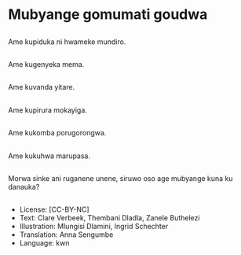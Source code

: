 # Mubyange gomumati goudwa

##
Ame kupiduka ni hwameke mundiro.

##
Ame kugenyeka mema.

##
Ame kuvanda yitare.

##
Ame kupirura mokayiga.

##
Ame kukomba porugorongwa.

##
Ame kukuhwa marupasa.

##
Morwa sinke ani ruganene unene, siruwo oso age mubyange kuna ku danauka?

##
* License: [CC-BY-NC]
* Text: Clare Verbeek, Thembani Dladla, Zanele Buthelezi
* Illustration: Mlungisi Dlamini, Ingrid Schechter
* Translation: Anna Sengumbe
* Language: kwn
